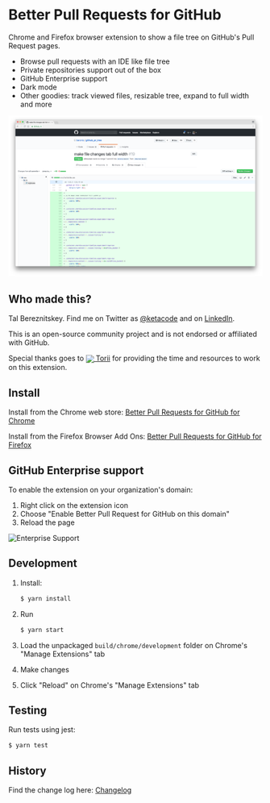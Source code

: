# Better Pull Requests for GitHub

Chrome and Firefox browser extension to show a file tree on GitHub's Pull Request pages.

- Browse pull requests with an IDE like file tree
- Private repositories support out of the box
- GitHub Enterprise support
- Dark mode
- Other goodies: track viewed files, resizable tree, expand to full width and more

![GitHub Pull Request](assets/screenshot.png "GitHub Pull Request")

## Who made this?

Tal Bereznitskey. Find me on Twitter as [@ketacode](https://twitter.com/ketacode) and on [LinkedIn](https://www.linkedin.com/in/talbereznitskey).

This is an open-source community project and is not endorsed or affiliated with GitHub.

Special thanks goes to [<img src="https://www.toriihq.com/favicon.ico" valign="middle" /> Torii](https://www.toriihq.com) for providing the time and resources to work on this extension.

## Install

Install from the Chrome web store: [Better Pull Requests for GitHub for Chrome](https://chrome.google.com/webstore/detail/nfhdjopbhlggibjlimhdbogflgmbiahc)

Install from the Firefox Browser Add Ons: [Better Pull Requests for GitHub for Firefox](https://addons.mozilla.org/en-US/firefox/addon/better-pull-request-for-github/)

## GitHub Enterprise support

To enable the extension on your organization's domain:

1. Right click on the extension icon
2. Choose "Enable Better Pull Request for GitHub on this domain"
3. Reload the page

![Enterprise Support](assets/enterprise.png "Enterprise Support")

## Development

1. Install:
    ```bash
    $ yarn install
    ```

2. Run
    ```bash
    $ yarn start
    ```

3. Load the unpackaged `build/chrome/development` folder on Chrome's "Manage Extensions" tab   

4. Make changes

5. Click "Reload" on Chrome's "Manage Extensions" tab

## Testing

Run tests using jest:
```bash
$ yarn test
```

## History

Find the change log here: [Changelog](https://github.com/berzniz/github_pr_tree/releases)

